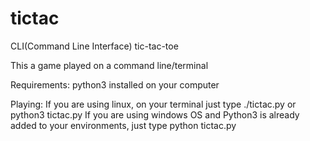 # tictac
CLI(Command Line Interface) tic-tac-toe

This a game played on a command line/terminal

Requirements:
python3 installed on your computer

Playing:
If you are using linux, on your terminal just type ./tictac.py or python3 tictac.py
If you are using windows OS and Python3 is already added to your environments, just type python tictac.py
